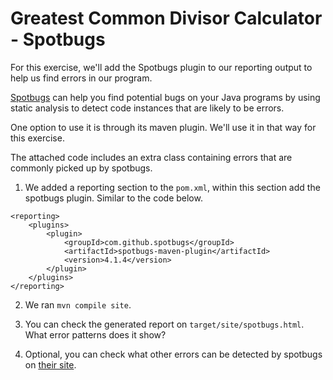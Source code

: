 # Greatest Common Divisor Calculator - Spotbugs

For this exercise, we'll add the Spotbugs plugin to our reporting output to help us find errors in our program.

[Spotbugs](https://spotbugs.github.io/) can help you find potential bugs on your Java programs by using static analysis
to detect code instances that are likely to be errors.

One option to use it is through its maven plugin. We'll use it in that way for this exercise.

The attached code includes an extra class containing errors that are 
commonly picked up by spotbugs.

1. We added a reporting section to the `pom.xml`, within this section add the spotbugs plugin. Similar to the code below.

```
<reporting>
    <plugins>
        <plugin>
            <groupId>com.github.spotbugs</groupId>
            <artifactId>spotbugs-maven-plugin</artifactId>
            <version>4.1.4</version>
        </plugin>
    </plugins>
</reporting>
```

2. We ran `mvn compile site`.

3. You can check the generated report on `target/site/spotbugs.html`. What error patterns does it show?

4. Optional, you can check what other errors can be detected by spotbugs on [their site](https://spotbugs.readthedocs.io/en/latest/bugDescriptions.html).